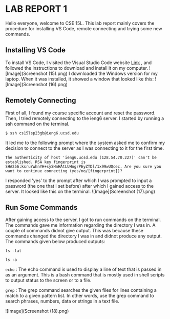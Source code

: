 # **LAB REPORT 1**
Hello everyone, welcome to CSE 15L. This lab report mainly covers the procedure for installing VS Code, remote connecting and trying some new commands.
## **Installing VS Code**
To install VS Code, I visited the Visual Studio Code website [Link](https://code.visualstudio.com/) , and followed the instructions to download and install it on my computer. 
![Image](Screenshot (15).png)
I downloaded the Windows version for my laptop. When it was installed, it showed a window that looked like this:
![Image](Screenshot (16).png)
## **Remotely Connecting**
First of all, I found my course specific account and reset the password. Then, I tried remotely connecting to the ieng6 server. I started by running a ssh command on the terminal.

`$ ssh cs15lsp23gb@ieng6.ucsd.edu`

It led me to the following prompt where the system asked me to confirm my decision to connect to the server as I was connecting to it for the first time.

`The authenticity of host 'ieng6.ucsd.edu (128.54.70.227)' can't be established.
RSA key fingerprint is SHA256:ksruYwhnYH+sySHnHAtLUHngrPEyZTDl/1x99wUQcec.
Are you sure you want to continue connecting (yes/no/[fingerprint])?`

I responded 'yes' to the prompt after which I was prompted to input a password (the one that I set before) after which I gained access to the server. It looked like this on the terminal.
![Image](Screenshot (17).png)
## **Run Some Commands**
After gaining access to the server, I got to run commands on the terminal. The commands gave me information regarding the directory I was in. A couple of commands didnot give output. This was because these commands changed the directory I was in and didnot produce any output. The commands given below produced outputs:

`ls -lat`

`ls -a`

`echo` : The echo command is used to display a line of text that is passed in as an argument. This is a bash command that is mostly used in shell scripts to output status to the screen or to a file.

`grep` : The grep command searches the given files for lines containing a match to a given pattern list. In other words, use the grep command to search phrases, numbers, data or strings in a text file.

![Image](Screenshot (18).png)

